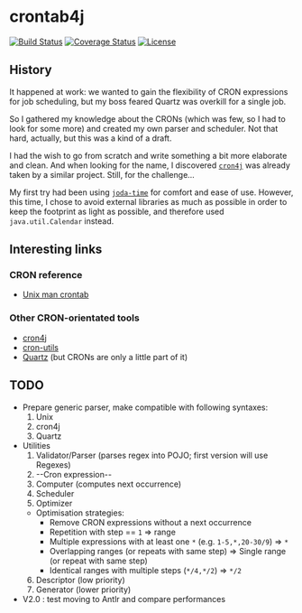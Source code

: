 # crontab4j

[![Build Status][1]][2]
[![Coverage Status][3]][4]
[![License][5]][6]

## History

It happened at work: we wanted to gain the flexibility of CRON expressions for job scheduling, but
my boss feared Quartz was overkill for a single job.

So I gathered my knowledge about the CRONs (which was few, so I had to look for some more) and
created my own parser and scheduler. Not that hard, actually, but this was a kind of a draft.

I had the wish to go from scratch and write something a bit more elaborate and clean. And when
looking for the name, I discovered [``cron4j``][8] was already taken by a similar project. Still,
for the challenge...

My first try had been using [``joda-time``][11] for comfort and ease of use. However, this time, I
chose to avoid external libraries as much as possible in order to keep the footprint as light as
possible, and therefore used ``java.util.Calendar`` instead.

## Interesting links

### CRON reference

* [Unix man crontab][7]

### Other CRON-orientated tools

* [cron4j][8]
* [cron-utils][9]
* [Quartz][10] (but CRONs are only a little part of it)

## TODO

* Prepare generic parser, make compatible with following syntaxes:
  1. Unix
  2. cron4j
  3. Quartz
* Utilities
  1. Validator/Parser (parses regex into POJO; first version will use Regexes)
  2. --Cron expression--
  3. Computer (computes next occurrence)
  4. Scheduler
  5. Optimizer
    * Optimisation strategies:
      * Remove CRON expressions without a next occurrence
      * Repetition with step == ``1`` => range
      * Multiple expressions with at least one ``*`` (e.g. ``1-5,*,20-30/9``) => ``*``
      * Overlapping ranges (or repeats with same step) => Single range (or repeat with same step)
      * Identical ranges with multiple steps (``*/4,*/2``) => ``*/2``
  6. Descriptor (low priority)
  7. Generator (lower priority)
* V2.0 : test moving to Antlr and compare performances

[1]: http://img.shields.io/travis/cyChop/cron4j/master.svg
[2]: https://travis-ci.org/cyChop/cron4j
[3]: http://img.shields.io/coveralls/cyChop/cron4j/master.svg
[4]: https://coveralls.io/r/cyChop/cron4j?branch=master
[5]: https://img.shields.io/badge/license-MIT-blue.svg
[6]: http://opensource.org/licenses/MIT
[7]: http://www.unix.com/man-page/linux/5/crontab/
[8]: http://www.sauronsoftware.it/projects/cron4j/
[9]: https://github.com/jmrozanec/cron-utils
[10]: http://quartz-scheduler.org/
[11]: http://www.joda.org/joda-time/

